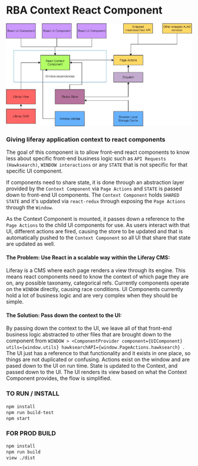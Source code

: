# RBA Context React Component

![alttext](https://github.com/danieldram/rba-react-context-provider/blob/master/diagrams/front-end%20flow%20diagram-new.jpg?raw=true)

### Giving liferay application context to react components
The goal of this component is to allow front-end react components to know less about specific front-end business logic such as ```API Requests (Hawksearch)```, ```WINDOW interactions``` or any ```STATE``` that is not specific for that specific UI component. 

If components need to share state, it is done through an abstraction layer provided by the ```Context Component``` via ```Page Actions``` and ```STATE``` is passed down to front-end UI components. The ```Context Component``` holds ```SHARED STATE``` and it's updated via ```react-redux``` through exposing the ```Page Actions``` through the ```Window```. 

As the Context Component is mounted, it passes down a reference to the ```Page Actions``` to the child UI components for use.
As users interact with that UI, different actions are fired, causing the store to be updated and that is automatically pushed 
to the ```Context Component``` so all UI that share that state are updated as well.

#### The Problem: Use React in a scalable way within the Liferay CMS:

Liferay is a CMS where each page renders a view through its engine. This means react components need to know the context of which page they are on, any possible taxonamy, categorical refs. Currently components operate on the ```WINDOW``` directly, causing race conditions. UI Components currently hold a lot of business logic and are very complex when they should be simple. 

#### The Solution: Pass down the context to the UI:
 By passing down the context to the UI, we leave all of that front-end business logic abstracted to other files that are brought down to the component from ```WINDOW > <ComponentProvider component={UIComponent} utils={window.utils} hawksearchAPI={window.PageActions.hawksearch} ```. The UI just has a reference to that functionality and it exists in one place, so things are not duplicated or confusing. Actions exist on the window and are pased down to the UI on run time. State is updated to the Context, and passed down to the UI. The UI renders its view based on what the Context Component provides, the flow is simplified.

### TO RUN / INSTALL ### 
```
npm install 
npm run build-test
npm start 
```

### FOR PROD BUILD ###
```
npm install 
npm run build
view ./dist 
````
